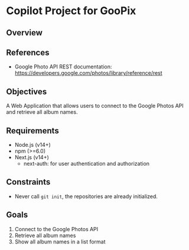 # Copilot Project for GooPix

## Overview

## References
- Google Photo API REST documentation: https://developers.google.com/photos/library/reference/rest

## Objectives
A Web Application that allows users to connect to the Google Photos API and retrieve all album names.

## Requirements
- Node.js (v14+)
- npm (>=6.0)
- Next.js (v14+)
    - next-auth: for user authentication and authorization

## Constraints
- Never call `git init`, the repositories are already initialized.

## Goals
1. Connect to the Google Photos API
2. Retrieve all album names
3. Show all album names in a list format